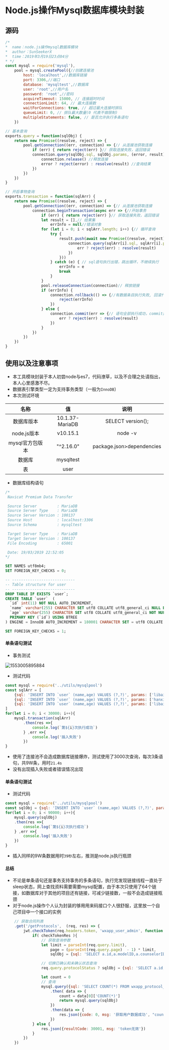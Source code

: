 # Node.js操作Mysql数据库模块封装

## 源码

``` javascript
/*
*  name：node.js操作mysql数据库模块
*  author：SunSeekerX
*  time：2019年3月19日23点04分
* */
const mysql = require('mysql'),
	pool = mysql.createPool({//创建连接池
		host: 'localhost',//数据库链接
		port: 3306,//端口
		database: 'mysqltest',//数据库
		user: 'root',//用户名
		password: 'root',//密码
		acquireTimeout: 15000, // 连接超时时间
		connectionLimit: 64, // 最大连接数
		waitForConnections: true, // 超过最大连接时排队
		queueLimit: 0, // 排队最大数量(0 代表不做限制)
		multipleStatements: false, // 是否允许执行多条语句
	})

// 基本查询
exports.query = function(sqlObj) {
	return new Promise((resolve, reject) => {
		pool.getConnection((err, connection) => {// 从连接池获取连接
			if (err) { return reject(err) }// 获取连接失败，返回错误
			connection.query(sqlObj.sql, sqlObj.params, (error, result) => {
				connection.release() //释放连接
				error ? reject(error) : resolve(result) //查询结果
			})
		})
	})
}

// 开启事物查询
exports.transaction = function(sqlArr) {
	return new Promise((resolve, reject) => {
		pool.getConnection((err, connection) => {// 从连接池获取连接
			connection.beginTransaction(async err => {//开始事务
				if (err) { return reject(err) }// 获取连接失败，返回错误
				let result = [],// 结果集
					errInfo = null//错误对象
				for (let i = 0; i < sqlArr.length; i++) {// 循环查询
					try {
						result.push(await new Promise((resolve, reject) => {//将查询结果放进结果集
							connection.query(sqlArr[i].sql, sqlArr[i].params, (err, result) => {//查询
								err ? reject(err) : resolve(result)
							})
						}))
					} catch (e) { // sql语句执行出错，跳出循环，不继续执行
						errInfo = e
						break
					}
				}
				pool.releaseConnection(connection)// 释放链接
				if (errInfo) {
					connection.rollback(() => {//有数据条目执行失败, 回滚代码
						reject(errInfo)
					})
				} else {
					connection.commit(err => {// 语句全部执行成功，commit提交
						err ? reject(err) : resolve(result)
					})
				}
			})
		})
	})
}

```

## 使用以及注意事项

- 本工具模块封装于本人初尝node与es7，代码潦草，以及不合理之处请指出，本人心里感激不尽。
- 数据表引擎类型一定为支持事务类型（一般为`InnoDB`）
- 本次测试环境

|      名称       |       值        |           说明            |
| :-------------: | :-------------: | :-----------------------: |
|   数据库版本    | 10.1.37-MariaDB |     SELECT version();     |
|   node.js版本   |    v10.15.1     |          node -v          |
| mysql官方包版本 |    "^2.16.0"    | package.json>dependencies |
|     数据库      |    mysqltest    |                           |
|       表        |      user       |                           |

- 数据库结构语句

``` sql
/*
 Navicat Premium Data Transfer

 Source Server         : MariaDB
 Source Server Type    : MariaDB
 Source Server Version : 100137
 Source Host           : localhost:3306
 Source Schema         : mysqltest

 Target Server Type    : MariaDB
 Target Server Version : 100137
 File Encoding         : 65001

 Date: 19/03/2019 22:52:05
*/

SET NAMES utf8mb4;
SET FOREIGN_KEY_CHECKS = 0;

-- ----------------------------
-- Table structure for user
-- ----------------------------
DROP TABLE IF EXISTS `user`;
CREATE TABLE `user`  (
  `id` int(11) NOT NULL AUTO_INCREMENT,
  `name` varchar(255) CHARACTER SET utf8 COLLATE utf8_general_ci NULL DEFAULT NULL,
  `age` varchar(255) CHARACTER SET utf8 COLLATE utf8_general_ci NOT NULL,
  PRIMARY KEY (`id`) USING BTREE
) ENGINE = InnoDB AUTO_INCREMENT = 180001 CHARACTER SET = utf8 COLLATE = utf8_general_ci ROW_FORMAT = Compact;

SET FOREIGN_KEY_CHECKS = 1;

```



#### 单条语句测试

- 事务测试

![1553005895884](assets/1553005895884.png)

- 测试代码

``` javascript
const mysql = require('../utils/mysqlpool')
const sqlArr = [
    {sql: 'INSERT INTO `user` (name,age) VALUES (?,?)', params: ['libai', 1]},
    {sql: 'INSERT INTO `user` (name,age) VALUES (?,?)', params: ['hanxin', 2]},
    {sql: 'INSERT INTO `user` (name,age) VALUES (?,?)', params: ['libai', 3]},
]
for(let i = 0; i < 30000; i++){
    mysql.transaction(sqlArr)
        .then(res =>{
            console.log(`第${i}次执行成功`)
        } ,err =>{
            console.log('插入失败')
        })
}
```



- 使用了连接池不会造成数据库链接爆炸，测试使用了3000次查询，每次3条语句，共9W条，用时`21.4s`
- 没有出现插入失败或者错误情况出现

#### 单条语句测试

- 测试代码

``` javascript
const mysql = require('../utils/mysqlpool')
const sqlObj = {sql: 'INSERT INTO `user` (name,age) VALUES (?,?)', params: ['libai', 1]}
for(let i = 0; i < 90000; i++){
    mysql.query(sqlObj)
    .then(res =>{
        console.log(`第${i}次执行成功`)
    } ,err =>{
        console.log('插入失败')
    })
}
```

- 插入同样的9W条数据用时`39秒`左右，推测是node.js执行瓶颈



#### 总结

- 不论是单条语句还是事务支持事务的多条语句，执行完发现链接线程一直处于sleep状态，网上查找资料需要需要mysql配置，由于本次只使用了64个链接，如数据库对于其他的项目还有链接，可减少链接数，一般不会造成链接瓶颈
- 对于node.js操作个人认为封装的够用用来码接口个人很舒服，这里放一个自己项目中一个接口的实例

``` javascript
    // 获取合同列表
    .get('/getProtocols',  (req, res) => {
        jwt.checkToken(req.headers.token, 'wxapp_user_admin', function (checkTokenRes) {
            if( checkTokenRes ){
                // 获取查询参数
                let limit = parseInt(req.query.limit),
                    page = (parseInt(req.query.page)  - 1) * limit,
                    sqlObj = {sql: 'SELECT a.id,a.modelID,a.counselorID,a.userPhone,a.protocolStatus,a.serverMoney,a.serverTime,a.serverPhoneTimes,b.protocolMdoelName,c.userRelName,c.userIDcard,d.userRelName as counselorName FROM `wxapp_protocol_log` a,`wxapp_protocol_mdoel` b,`wxapp_user_user` c,`wxapp_user_counselor` d WHERE a.modelID = b.id AND a.userPhone = c.userPhone AND a.counselorID = d.id limit ?,?' ,params: [page, limit] }

                // 切换已确认和未确认状态查询
                req.query.protocolStatus ? sqlObj = {sql: 'SELECT a.id,a.modelID,a.counselorID,a.userPhone,a.protocolStatus,a.serverMoney,a.serverTime,a.serverPhoneTimes,b.protocolMdoelName,c.userRelName,c.userIDcard,d.userRelName as counselorName FROM `wxapp_protocol_log` a,`wxapp_protocol_mdoel` b,`wxapp_user_user` c,`wxapp_user_counselor` d WHERE a.modelID = b.id AND a.userPhone = c.userPhone AND a.counselorID = d.id AND a.protocolStatus = ? limit ?,?' ,params: [req.query.protocolStatus, page, limit] } : null

                let count = 0
                // 查询
                mysql.query({sql: 'SELECT COUNT(*) FROM wxapp_protocol_log'})
                    .then( data => {
                        count = data[0]['COUNT(*)']
                        return mysql.query(sqlObj)
                    })
                    .then(data => {
                        res.json({code: 0, msg: '获取用户数据成功', "count": count, data: data})
                    })
            } else {
                res.json({resultCode: 30001, msg: 'token无效'})
            }
        })
    })
```



